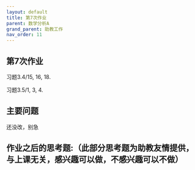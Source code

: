 ```yaml
---
layout: default
title: 第7次作业
parent: 数学分析A
grand_parent: 助教工作
nav_order: 11
---
```


## 第7次作业

习题3.4/15, 16, 18. 

习题3.5/1, 3, 4.

## 主要问题

还没改，别急

## 作业之后的思考题:（此部分思考题为助教友情提供，与上课无关，感兴趣可以做，不感兴趣可以不做）


